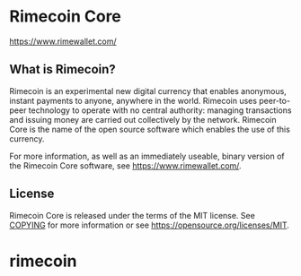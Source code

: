 Rimecoin Core
===============================

https://www.rimewallet.com/


What is Rimecoin?
----------------

Rimecoin is an experimental new digital currency that enables anonymous, instant
payments to anyone, anywhere in the world. Rimecoin uses peer-to-peer technology
to operate with no central authority: managing transactions and issuing money
are carried out collectively by the network. Rimecoin Core is the name of the open
source software which enables the use of this currency.

For more information, as well as an immediately useable, binary version of
the Rimecoin Core software, see https://www.rimewallet.com/.


License
-------

Rimecoin Core is released under the terms of the MIT license. See [COPYING](COPYING) for more
information or see https://opensource.org/licenses/MIT.

# rimecoin
